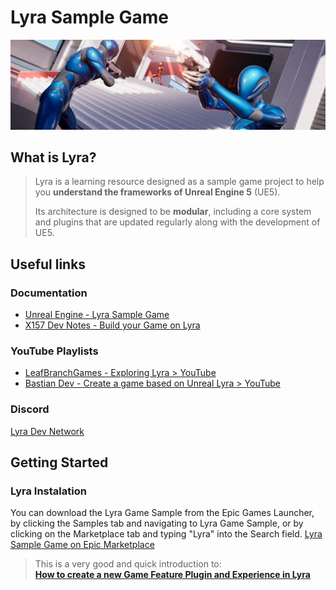 # Lyra Sample Game

![Header](LyraBannerImage.jpg)

## What is Lyra?

> Lyra is a learning resource designed as a sample game project to help you **understand the frameworks of Unreal Engine 5** (UE5).
>
> Its architecture is designed to be **modular**, including a core system and plugins that are updated regularly along with the development of UE5.

## Useful links

### Documentation

- [Unreal Engine - Lyra Sample Game](https://docs.unrealengine.com/5.3/en-US/lyra-sample-game-in-unreal-engine/)
- [X157 Dev Notes - Build your Game on Lyra](https://x157.github.io/UE5/LyraStarterGame/)

### YouTube Playlists

- [LeafBranchGames - Exploring Lyra > YouTube](https://www.youtube.com/playlist?list=PLNBX4kIrA68lSY6Pj3zDVH6kGDIMgwOvr)
- [Bastian Dev - Create a game based on Unreal Lyra > YouTube](https://youtube.com/playlist?list=PLK0EcCQf_rrZUfro2vlwFLQ1Y8itOVSgd&si=C7AJvMOy0HMm_V2U)

### Discord

[Lyra Dev Network](https://discord.gg/RS99Jcur6q)

## Getting Started

### Lyra Instalation

You can download the Lyra Game Sample from the Epic Games Launcher, by clicking the Samples tab and navigating to Lyra Game Sample, or by clicking on the Marketplace tab and typing "Lyra" into the Search field.
[Lyra Sample Game on Epic Marketplace](https://www.unrealengine.com/marketplace/en-US/product/lyra)

> This is a very good and quick introduction to: <br>
> **[How to create a new Game Feature Plugin and Experience in Lyra](https://dev.epicgames.com/community/learning/tutorials/rdW2/unreal-engine-how-to-create-a-new-game-feature-plugin-and-experience-in-lyra)**
